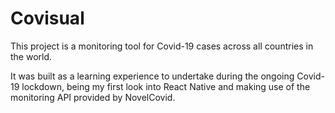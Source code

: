 # Covisual
This project is a monitoring tool for Covid-19 cases across all countries in the world. 

It was built as a learning experience to undertake during the ongoing Covid-19 lockdown, being my first look into React Native
and making use of the monitoring API provided by NovelCovid. 
